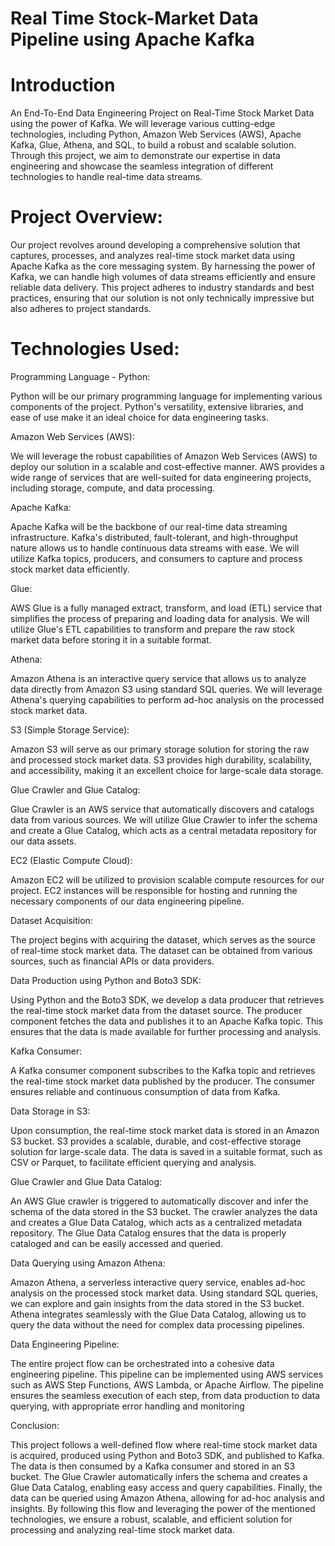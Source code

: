 # Real Time Stock-Market Data Pipeline using Apache Kafka 

# Introduction 

An End-To-End Data Engineering Project on Real-Time Stock Market Data using the power of Kafka. We will leverage various cutting-edge technologies, including Python, Amazon Web Services (AWS), Apache Kafka, Glue, Athena, and SQL, to build a robust and scalable solution. Through this project, we aim to demonstrate our expertise in data engineering and showcase the seamless integration of different technologies to handle real-time data streams.

# Project Overview:

Our project revolves around developing a comprehensive solution that captures, processes, and analyzes real-time stock market data using Apache Kafka as the core messaging system. By harnessing the power of Kafka, we can handle high volumes of data streams efficiently and ensure reliable data delivery. This project adheres to industry standards and best practices, ensuring that our solution is not only technically impressive but also adheres to project standards.

# Technologies Used:

Programming Language - Python:

Python will be our primary programming language for implementing various components of the project. Python's versatility, extensive libraries, and ease of use make it an ideal choice for data engineering tasks.

Amazon Web Services (AWS):

We will leverage the robust capabilities of Amazon Web Services (AWS) to deploy our solution in a scalable and cost-effective manner. AWS provides a wide range of services that are well-suited for data engineering projects, including storage, compute, and data processing.

Apache Kafka:

Apache Kafka will be the backbone of our real-time data streaming infrastructure. Kafka's distributed, fault-tolerant, and high-throughput nature allows us to handle continuous data streams with ease. We will utilize Kafka topics, producers, and consumers to capture and process stock market data efficiently.

Glue:

AWS Glue is a fully managed extract, transform, and load (ETL) service that simplifies the process of preparing and loading data for analysis. We will utilize Glue's ETL capabilities to transform and prepare the raw stock market data before storing it in a suitable format.

Athena:

Amazon Athena is an interactive query service that allows us to analyze data directly from Amazon S3 using standard SQL queries. We will leverage Athena's querying capabilities to perform ad-hoc analysis on the processed stock market data.

S3 (Simple Storage Service):

Amazon S3 will serve as our primary storage solution for storing the raw and processed stock market data. S3 provides high durability, scalability, and accessibility, making it an excellent choice for large-scale data storage.

Glue Crawler and Glue Catalog:

Glue Crawler is an AWS service that automatically discovers and catalogs data from various sources. We will utilize Glue Crawler to infer the schema and create a Glue Catalog, which acts as a central metadata repository for our data assets.

EC2 (Elastic Compute Cloud):

Amazon EC2 will be utilized to provision scalable compute resources for our project. EC2 instances will be responsible for hosting and running the necessary components of our data engineering pipeline.


Dataset Acquisition:

The project begins with acquiring the dataset, which serves as the source of real-time stock market data. The dataset can be obtained from various sources, such as financial APIs or data providers.

Data Production using Python and Boto3 SDK:

Using Python and the Boto3 SDK, we develop a data producer that retrieves the real-time stock market data from the dataset source. The producer component fetches the data and publishes it to an Apache Kafka topic. This ensures that the data is made available for further processing and analysis.

Kafka Consumer:

A Kafka consumer component subscribes to the Kafka topic and retrieves the real-time stock market data published by the producer. The consumer ensures reliable and continuous consumption of data from Kafka.

Data Storage in S3:

Upon consumption, the real-time stock market data is stored in an Amazon S3 bucket. S3 provides a scalable, durable, and cost-effective storage solution for large-scale data. The data is saved in a suitable format, such as CSV or Parquet, to facilitate efficient querying and analysis.

Glue Crawler and Glue Data Catalog:

An AWS Glue crawler is triggered to automatically discover and infer the schema of the data stored in the S3 bucket. The crawler analyzes the data and creates a Glue Data Catalog, which acts as a centralized metadata repository. The Glue Data Catalog ensures that the data is properly cataloged and can be easily accessed and queried.

Data Querying using Amazon Athena:

Amazon Athena, a serverless interactive query service, enables ad-hoc analysis on the processed stock market data. Using standard SQL queries, we can explore and gain insights from the data stored in the S3 bucket. Athena integrates seamlessly with the Glue Data Catalog, allowing us to query the data without the need for complex data processing pipelines.

Data Engineering Pipeline:

The entire project flow can be orchestrated into a cohesive data engineering pipeline. This pipeline can be implemented using AWS services such as AWS Step Functions, AWS Lambda, or Apache Airflow. The pipeline ensures the seamless execution of each step, from data production to data querying, with appropriate error handling and monitoring

Conclusion:

This project follows a well-defined flow where real-time stock market data is acquired, produced using Python and Boto3 SDK, and published to Kafka. The data is then consumed by a Kafka consumer and stored in an S3 bucket. The Glue Crawler automatically infers the schema and creates a Glue Data Catalog, enabling easy access and query capabilities. Finally, the data can be queried using Amazon Athena, allowing for ad-hoc analysis and insights. By following this flow and leveraging the power of the mentioned technologies, we ensure a robust, scalable, and efficient solution for processing and analyzing real-time stock market data.


